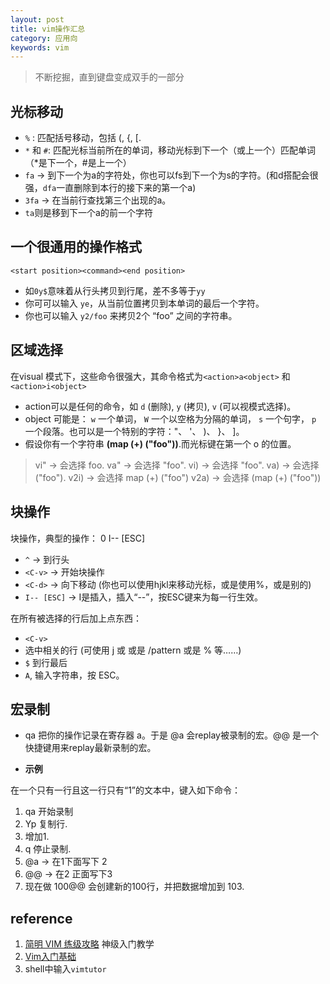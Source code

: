 ```yaml
---
layout: post
title: vim操作汇总
category: 应用向
keywords: vim
---
```


> 不断挖掘，直到键盘变成双手的一部分

## 光标移动
- `%` : 匹配括号移动，包括 (, {, [. 
- `*` 和 `#`:  匹配光标当前所在的单词，移动光标到下一个（或上一个）匹配单词（*是下一个，#是上一个）
- `fa` → 到下一个为a的字符处，你也可以fs到下一个为s的字符。(和d搭配会很强，`dfa`一直删除到本行的接下来的第一个a)
- `3fa` → 在当前行查找第三个出现的a。
- `ta`则是移到下一个a的前一个字符

## 一个很通用的操作格式
`<start position><command><end position>` 
- 如`0y$`意味着从行头拷贝到行尾，差不多等于`yy`
- 你可可以输入 `ye`，从当前位置拷贝到本单词的最后一个字符。
- 你也可以输入 `y2/foo` 来拷贝2个 “foo” 之间的字符串。	

## 区域选择
在visual 模式下，这些命令很强大，其命令格式为`<action>a<object>` 和 `<action>i<object>`

- action可以是任何的命令，如 `d` (删除), `y` (拷贝), `v` (可以视模式选择)。
- object 可能是： `w` 一个单词， `W` 一个以空格为分隔的单词， `s` 一个句字， `p` 一个段落。也可以是一个特别的字符："、 '、 )、 }、 ]。
- 假设你有一个字符串 **(map (+) ("foo"))**.而光标键在第一个 o 的位置。
> vi" → 会选择 foo.
va" → 会选择 "foo".
vi) → 会选择 "foo".
va) → 会选择("foo").
v2i) → 会选择 map (+) ("foo")
v2a) → 会选择 (map (+) ("foo"))

## 块操作
块操作，典型的操作： 0 <C-v> <C-d> I-- [ESC]

- `^` → 到行头
- `<C-v>` → 开始块操作
- `<C-d>` → 向下移动 (你也可以使用hjkl来移动光标，或是使用%，或是别的)
- `I-- [ESC]` → I是插入，插入“--”，按ESC键来为每一行生效。

在所有被选择的行后加上点东西：

- `<C-v>`
- 选中相关的行 (可使用 j 或 <C-d> 或是 /pattern 或是 % 等……)
- `$` 到行最后
- `A`, 输入字符串，按 ESC。

## 宏录制
- qa 把你的操作记录在寄存器 a。于是 @a 会replay被录制的宏。@@ 是一个快捷键用来replay最新录制的宏。

- **示例**

在一个只有一行且这一行只有“1”的文本中，键入如下命令：

1. qa 开始录制
2. Yp 复制行.
3. <C-a> 增加1.
4. q 停止录制.
5. @a → 在1下面写下 2
6. @@ → 在2 正面写下3
7. 现在做 100@@ 会创建新的100行，并把数据增加到 103.

## reference
1. [简明 VIM 练级攻略](https://coolshell.cn/articles/5426.html) 神级入门教学
2. [Vim入门基础](https://www.jianshu.com/p/bcbe916f97e1)
3. shell中输入`vimtutor`

